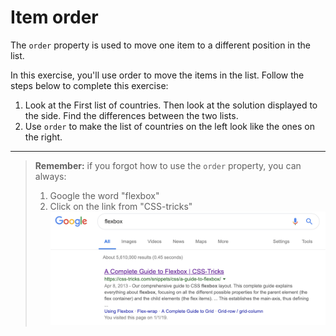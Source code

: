 # Item order

The `order` property is used to move one item to a different position in the list.

In this exercise, you'll use order to move the items in the list. Follow the steps below to complete this exercise:

1. Look at the First list of countries. Then look at the solution displayed to the side. Find the differences between the two lists.
2. Use `order` to make the list of countries on the left look like the ones on the right.

---

> **Remember:** if you forgot how to use the `order` property, you can always:
>
> 1. Google the word "flexbox"
> 2. Click on the link from "CSS-tricks"
>    ![Screenshot of how to google flexbox](/images/14/googling-flexbox.png)

